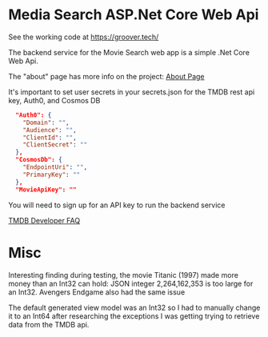 # Media Search ASP.Net Core Web Api

See the working code at https://groover.tech/

The backend service for the Movie Search web app is a simple
.Net Core Web Api.


The "about" page has more info on the project:
[About Page](https://groover.tech/about)

It's important to set user secrets in your secrets.json for the TMDB rest api key, Auth0, and Cosmos DB

```json
  "Auth0": {
    "Domain": "",
    "Audience": "",
    "ClientId": "",
    "ClientSecret": ""
  },
  "CosmosDb": {
    "EndpointUri": "",
    "PrimaryKey": ""
  },
  "MovieApiKey": ""
```
You will need to sign up for an API key to run the backend 
service

[TMDB Developer FAQ](https://developer.themoviedb.org/docs/faq)

# Misc
Interesting finding during testing, the movie Titanic (1997) 
made more money than an Int32 can hold: JSON integer 
2,264,162,353 is too large for an Int32. Avengers Endgame also had the same issue

The default generated view model was an Int32 so I had to manually
change it to an Int64 after researching the exceptions I was getting
trying to retrieve data from the TMDB api.
